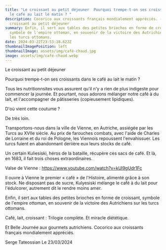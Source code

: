 ```yaml
---
title: "Le croissant au petit déjeuner  Pourquoi trempe-t-on ses croissants dans
  le café au lait le matin ? "
description: Cocorico aux croissants français mondialement appréciés. - Le
  croissant au petit déjeuner
summary: Enfin, il sert aux tables des petites brioches en forme de croissant,
  symbole de l'empire ottoman, en souvenir de la victoire des Autrichiens sur
  les turcs ottomans.
date: 2024-03-22T23:53:18.622Z
thumbnailImagePosition: left
thumbnailImage: assets/img/café-chaud.jpg
image: assets/img/café-chaud.webp
---
```

Le croissant au petit déjeuner

Pourquoi trempe-t-on ses croissants dans le café au lait le matin ? 

Tous les nutritionnsites vous assurent qu'il n'y a rien de plus indigeste pour commencer la journée. Et pourtant, nous adorons mélanger notre café à du lait, et l'accompagner de pâtisseries (copieusement lipidiques).

D'où vient cette coutume ?

De très loin.

Transportons-nous dans la ville de Vienne, en Autriche, assiégée par les Turcs au XVIIe siècle. Au prix de farouches combats, avec l'aide de Charles de Lorraine et du roi de Pologne, les Viennois repoussent l'envahissuer. Les turcs fuient en abandonnant deriière eux leurs stocks de café. 

Un certain Kuliesiski, héros de la bataille, récupère ces sacs de café. Et là, en 1683, il fait trois choses extraordinaires.

Valse de Vienne : https://www.youtube.com/watch?v=kUl9gUdr1Fc


Il ouvre à Vienne le premier « café » de l'Histoire, alimenté grâce à son stock. Ne disposant pas de sucre, Kulyesiski mélange le café à du lait pour l'édulcorer, autrement dit le rendre moins amer. 

Enfin, il sert aux tables des petites brioches en forme de croissant, symbole de l'empire ottoman, en souvenir de la victoire des Autrichiens sur les turcs ottomans.

Café, lait, croissant : Trilogie complète. Et miracle diététique.

Et Belle Journée aux gourmets autrichiens.
Cocorico aux croissants français mondialement 
appréciés.

Serge Tateossian Le 23/03/2024